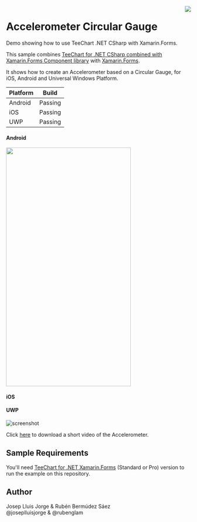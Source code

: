 <a href="https://www.steema.com/product/forms">
<img align="right" src="http://www.teechart.net/img/logos/teechart_forms.png">
</a>

Accelerometer Circular Gauge
===================
Demo showing how to use TeeChart .NET CSharp with Xamarin.Forms.

This sample combines [TeeChart for .NET CSharp combined with Xamarin.Forms Component library](https://www.steema.com/product/forms) with [Xamarin.Forms](https://www.xamarin.com/forms). 

It shows how to create an Accelerometer based on a Circular Gauge, for iOS, Android and Universal Windows Platform.

|Platform|Build|
|--|--| 
| Android |Passing|
|iOS|Passing|
|UWP|Passing|

#### Android

<img src="https://github.com/Steema/teechart-xamarin-forms-samples/blob/master/Accelerometer/Screenshots/accelerometer_x_droid.jpg" width=340 height=650/>

#### iOS



#### UWP

![screenshot](https://github.com/Steema/teechart-xamarin-forms-samples/blob/master/Accelerometer/Screenshots/accelerometer_uwp.png?raw=true)

Click [here](https://github.com/Steema/teechart-xamarin-forms-samples/blob/master/Accelerometer/Screenshots/accelerometer_droid.mp4) to download a short video of the Accelerometer.

## Sample Requirements

You'll need [TeeChart for .NET  Xamarin.Forms](https://www.steema.com/downloads/forms) (Standard or Pro) version to run the example on this repository. 

## Author

Josep Lluis Jorge & Rubén Bermúdez Sáez <br/>
@joseplluisjorge & @rubenglam

